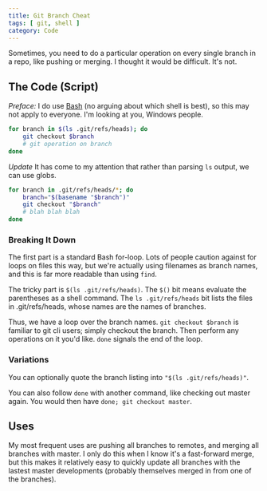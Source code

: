 ```yaml
---
title: Git Branch Cheat
tags: [ git, shell ]
category: Code
---
```

Sometimes, you need to do a particular operation on every single branch in a
repo, like pushing or merging. I thought it would be difficult. It's not.

## The Code (Script)

_Preface:_ I do use [Bash][bash] (no arguing about which shell is best), so this
may not apply to everyone. I'm looking at you, Windows people.

```bash
for branch in $(ls .git/refs/heads); do
    git checkout $branch
    # git operation on branch
done
```

*Update* It has come to my attention that rather than parsing `ls` output, we
can use globs.

```bash
for branch in .git/refs/heads/*; do
    branch="$(basename "$branch")"
    git checkout "$branch"
    # blah blah blah
done
```

### Breaking It Down

The first part is a standard Bash for-loop. Lots of people caution against for
loops on files this way, but we're actually using filenames as branch names, and
this is far more readable than using `find`.

The tricky part is `$(ls .git/refs/heads)`. The `$()` bit means evaluate the
parentheses as a shell command. The `ls .git/refs/heads` bit lists the files in
.git/refs/heads, whose names are the names of branches.

Thus, we have a loop over the branch names. `git checkout $branch` is familiar
to git cli users; simply checkout the branch. Then perform any operations on it
you'd like. `done` signals the end of the loop.

### Variations

You can optionally quote the branch listing into `"$(ls .git/refs/heads)"`.

You can also follow `done` with another command, like checking out master again.
You would then have `done; git checkout master`.

## Uses

My most frequent uses are pushing all branches to remotes, and merging all
branches with master. I only do this when I know it's a fast-forward merge, but
this makes it relatively easy to quickly update all branches with the lastest
master developments (probably themselves merged in from one of the branches).

[bash]: https://en.wikipedia.org/wiki/Bash_(Unix_shell)
